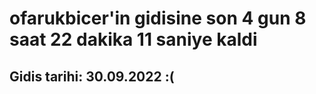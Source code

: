 # ofarukbicer'in gidisine son 4 gun 8 saat 22 dakika 11 saniye kaldi

## Gidis tarihi: 30.09.2022 :(